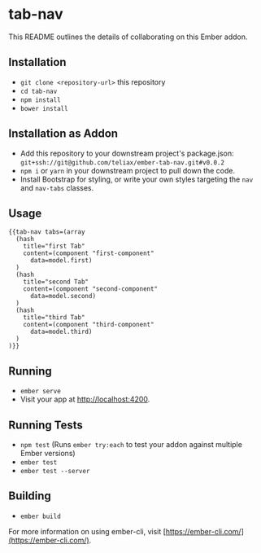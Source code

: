# tab-nav

This README outlines the details of collaborating on this Ember addon.

## Installation

* `git clone <repository-url>` this repository
* `cd tab-nav`
* `npm install`
* `bower install`

## Installation as Addon

- Add this repository to your downstream project's package.json: `git+ssh://git@github.com/teliax/ember-tab-nav.git#v0.0.2`
- `npm i` or `yarn` in your downstream project to pull down the code.
- Install Bootstrap for styling, or write your own styles targeting the `nav` and `nav-tabs` classes.

## Usage

```
{{tab-nav tabs=(array
  (hash
    title="first Tab"
    content=(component "first-component"
      data=model.first)
  )
  (hash
    title="second Tab"
    content=(component "second-component"
      data=model.second)
  )
  (hash
    title="third Tab"
    content=(component "third-component"
      data=model.third)
  )
)}}
```

## Running

* `ember serve`
* Visit your app at [http://localhost:4200](http://localhost:4200).

## Running Tests

* `npm test` (Runs `ember try:each` to test your addon against multiple Ember versions)
* `ember test`
* `ember test --server`

## Building

* `ember build`

For more information on using ember-cli, visit [https://ember-cli.com/](https://ember-cli.com/).

